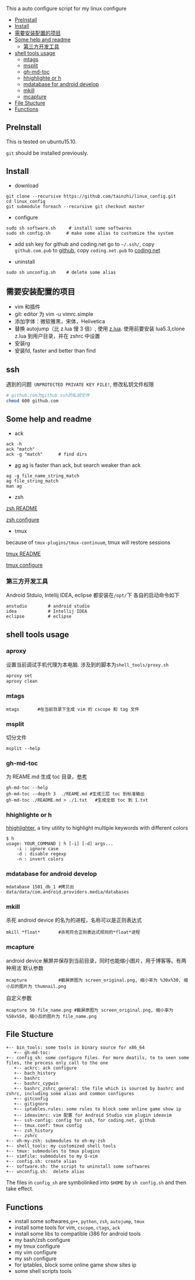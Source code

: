 This a auto configure script for my linux configure

<!-- vim-markdown-toc GFM -->

* [PreInstall](#preinstall)
* [Install](#install)
* [需要安装配置的项目](#需要安装配置的项目)
* [Some help and readme](#some-help-and-readme)
    - [第三方开发工具](#第三方开发工具)
* [shell tools usage](#shell-tools-usage)
    - [mtags](#mtags)
    - [msplit](#msplit)
    - [gh-md-toc](#gh-md-toc)
    - [hhighlighte or h](#hhighlighte-or-h)
    - [mdatabase for android develop](#mdatabase-for-android-develop)
    - [mkill](#mkill)
    - [mcapture](#mcapture)
* [File Stucture](#file-stucture)
* [Functions](#functions)

<!-- vim-markdown-toc -->


## PreInstall

This is tested on ubuntu15.10.

`git` should be installed previously.

## Install

- download
```
git clone --recursive https://github.com/tainzhi/linux_config.git
cd linux_config
git submodule foreach --recursive git checkout master
```

- configure
```
sudo sh software.sh     # install some softwares
sudo sh config.sh      # make some alias to customize the system
```
- add ssh key for github and coding.net
go to `~/.ssh/`, copy `github.com.pub` to [github](https://github.com/settings/keys), copy `coding.net.pub` to [coding.net](https://coding.net/user/account/setting/keys)

- uninstall
```
sudo sh unconfig.sh    # delete some alias
```
## 需要安装配置的项目
- vim 和插件
- git: editor 为 vim -u vimrc.simple
- 添加字体：微软雅黑，宋体，Helivetica
- 替换 autojump（比 z.lua 慢 3 倍）, 使用 [z.lua](https://github.com/skywind3000/z.lua). 使用前要安装 lua5.3,clone z.lua 到用户目录，并在 zshrc 中设置
- 安装rg
- 安装fd, faster and better than find


## ssh 
遇到的问题` UNPROTECTED PRIVATE KEY FILE!`, 修改私钥文件权限
```bash
# github.com为github ssh的私钥文件
chmod 600 github.com
```
## Some help and readme

- ack
```
ack -h
ack "match"
ack -g "match"      # find dirs
```
- [ag](https://github.com/ggreer/the_silver_searcher)
ag is faster than ack, but search weaker than ack
```
ag -g file_name_string_match
ag file_string_match
man ag
```

- zsh

[zsh README](./doc/zsh_readme.md)

[zsh configure](https://zybuluo.com/mdeditor#40808)

- tmux

because of `tmux-plugins/tmux-continuum`, tmux will restore sessions

[tmux README](./doc/tmux_readme.md)

[tmux configure](https://zybuluo.com/mdeditor#56429)

### 第三方开发工具 ###
Android Stduio, Intellij IDEA, eclipse 都安装在`/opt/`下
各自的启动命令如下
```
anstudio        # android studio
idea            # Intellij IDEA
eclipse         # eclipse
```

## shell tools usage ##


### aproxy
设置当前调试手机代理为本电脑. 涉及到的脚本为`shell_tools/proxy.sh`
```bash
aproxy set
aproxy clean
```

### mtags ###
```
mtags       #在当前目录下生成 vim 的 cscope 和 tag 文件
```

### msplit ###
切分文件
```
msplit --help
```

### gh-md-toc

为 REAME.md 生成 toc 目录，[参考](https://github.com/ekalinin/github-markdown-toc.go)

```
gh-md-toc --help
gh-md-toc --depth 3  ./REAME.md #生成三层 toc 到标准输出
gh-md-toc ./README.md > ./1.txt   #生成全部 toc 到 1.txt
```

### hhighlighte or h
[hhighlighter](https://github.com/paoloantinori/hhighlighter), a tiny utility to highlight multiple keywords with different colors
```
$ h
usage: YOUR_COMMAND | h [-i] [-d] args...
	-i : ignore case
	-d : disable regexp
	-n : invert colors
```


### mdatabase for android develop
```
mdatabase 1501_db_1 #拷贝出 data/data/com.android.providers.media/databases
```
### mkill
杀死 android device 的名为的进程，名称可以是正则表达式
```
mkill *float*       #杀死符合正则表达式规则的*float*进程
```

### mcapture
android device 解屏并保存到当前目录，同时也能缩小图片，用于博客等。有两种用法
默认参数
```
mcapture            #截屏原图为 screen_original.png, 缩小率为 %30x%30, 缩小后的图片为 thumnail.png
```
自定义参数
```
mcapture 50 file_name.png #截屏原图为 screen_original.png, 缩小率为 %50x%50, 缩小后的图片为 file_name.png
```

## File Stucture

    +-- bin_tools: some tools in binary source for x86_64
       +-- gh-md-toc:
    +-- config_sh: some configure files. For more deatils, to to seen some files, the precess only call to the one
       +-- ackrc: ack configure
       +-- bach_history
       +-- bashrc
       +-- bashrc_cygwin
       +-- bashrc_zshrc_general: the file which is sourced by bashrc and zshrc, including some alias and common configures
       +-- gitconfig
       +-- gitignore
       +-- iptables.rules: some rules to block some online game show ip
       +-- ideavimrc: vim 配置 for Android Studio vim plugin ideavim
       +-- ssh-config: config for ssh, for coding.net, github
       +-- tmux.conf: tmux config
       +-- zsh_history
       +-- zshrc
    +-- oh-my-zsh: submodules to oh-my-zsh
    +-- shell_tools: my customized shell tools
    +-- tmux: submodules to tmux plugins
    +-- vimfile: submodules to my Q-vim
    +-- config.sh: create alias
    +-- software.sh: the script to uninstall some softwares
    +-- unconfig.sh:  delete alias

The files in `config_sh` are symbolinked into `$HOME` by `sh config.sh` and then take effect.

## Functions
- install some softwares,`g++`, `python`, `zsh`, `autojump`, `tmux`
- install some tools for vim, `cscope`, `ctags`, `ack`
- install some libs to compatible i386 for android tools
- my bash/zsh configure
- my tmux configure
- my vim configure
- my ssh configure
- for iptables, block some online game show sites ip
- some shell scripts tools

